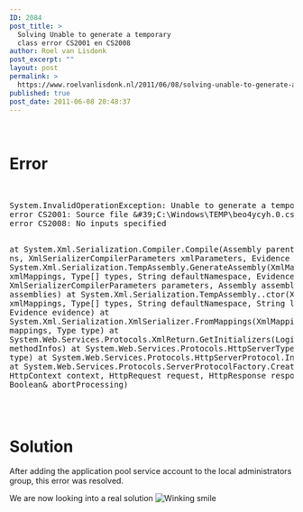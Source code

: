 ```yaml
---
ID: 2084
post_title: >
  Solving Unable to generate a temporary
  class error CS2001 en CS2008
author: Roel van Lisdonk
post_excerpt: ""
layout: post
permalink: >
  https://www.roelvanlisdonk.nl/2011/06/08/solving-unable-to-generate-a-temporary-class-error-cs2001-en-cs2008/
published: true
post_date: 2011-06-08 20:48:37
---
```

<p>&#160;</p>  <h1>Error</h1>  <p>&#160;</p>  <pre>System.InvalidOperationException: Unable to generate a temporary class (result=1).
error CS2001: Source file &amp;#39;C:\Windows\TEMP\beo4ycyh.0.cs&amp;#39; could not be found
error CS2008: No inputs specified

   at System.Xml.Serialization.Compiler.Compile(Assembly parent, String ns, XmlSerializerCompilerParameters xmlParameters, Evidence evidence)
   at System.Xml.Serialization.TempAssembly.GenerateAssembly(XmlMapping[] xmlMappings, Type[] types, String defaultNamespace, Evidence evidence, XmlSerializerCompilerParameters parameters, Assembly assembly, Hashtable assemblies)
   at System.Xml.Serialization.TempAssembly..ctor(XmlMapping[] xmlMappings, Type[] types, String defaultNamespace, String location, Evidence evidence)
   at System.Xml.Serialization.XmlSerializer.FromMappings(XmlMapping[] mappings, Type type)
   at System.Web.Services.Protocols.XmlReturn.GetInitializers(LogicalMethodInfo[] methodInfos)
   at System.Web.Services.Protocols.HttpServerType..ctor(Type type)
   at System.Web.Services.Protocols.HttpServerProtocol.Initialize()
   at System.Web.Services.Protocols.ServerProtocolFactory.Create(Type type, HttpContext context, HttpRequest request, HttpResponse response, Boolean&amp; abortProcessing)</pre>

<p>&#160;</p>

<h1>Solution</h1>

<p>After adding the application pool service account to the local administrators group, this error was resolved.</p>

<p>We are now looking into a real solution <img style="border-bottom-style: none; border-left-style: none; border-top-style: none; border-right-style: none" class="wlEmoticon wlEmoticon-winkingsmile" alt="Winking smile" src="http://www.roelvanlisdonk.nl/wp-content/uploads/2011/06/wlEmoticon-winkingsmile.png" /></p>